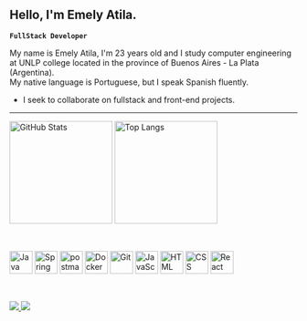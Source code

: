 ## Hello, I'm Emely Atila.

**`FullStack Developer`**

My name is Emely Atila, I'm 23 years old and I study computer engineering at UNLP college located in the province of Buenos Aires - La Plata (Argentina).  
My native language is Portuguese, but I speak Spanish fluently.

- I seek to collaborate on fullstack and front-end projects.

---
<p>
  <img 
    alt="GitHub Stats" 
    height="180px" 
    src="https://github-readme-stats.vercel.app/api?username=EmelyAtila&show_icons=true&theme=dark&include_all_commits=true&locale=pt-br" 
  />
  <img 
    alt="Top Langs" 
    height="180px" 
    src="https://github-readme-stats.vercel.app/api/top-langs/?username=EmelyAtila&theme=dark&layout=compact&custom_title=Tecnologias&langs_count=9" 
  />
</p>

<br/>

<p>
  <img alt="Java" title="Java" width="40px" src="https://cdn.jsdelivr.net/gh/devicons/devicon@latest/icons/java/java-original-wordmark.svg" />          
  <img alt ="Spring Boot" title="Spring Boot" width="40px" src="https://cdn.jsdelivr.net/gh/devicons/devicon@latest/icons/spring/spring-original-wordmark.svg" />
  <img alt ="postman" title="postman" width="40px" src="https://cdn.jsdelivr.net/gh/devicons/devicon@latest/icons/postman/postman-original.svg" />
  <img alt ="Docker" title="Docker" width="40px" src="https://cdn.jsdelivr.net/gh/devicons/devicon@latest/icons/docker/docker-original-wordmark.svg" />
  <img alt="Git" title="Git" width="40px" src="https://cdn.jsdelivr.net/gh/devicons/devicon@latest/icons/git/git-original.svg"/> 
  <img alt="JavaScript" title="JavaScript" width="40px" src="https://cdn.jsdelivr.net/gh/devicons/devicon@latest/icons/javascript/javascript-original.svg"/>
  <img alt="HTML" title="HTML" width="40px" src="https://cdn.jsdelivr.net/gh/devicons/devicon@latest/icons/html5/html5-original.svg"/>
  <img alt="CSS" title="CSS" width="40px" src="https://cdn.jsdelivr.net/gh/devicons/devicon@latest/icons/css3/css3-original.svg"/>
  <img alt="React" title="React" width="40px" src="https://cdn.jsdelivr.net/gh/devicons/devicon@latest/icons/react/react-original-wordmark.svg" />
       
</p>

<br/>

<p>
  <a href="mailto:emelyatila@gmail.com">
    <img src="https://img.shields.io/badge/Email-D14836?style=for-the-badge&logo=gmail&logoColor=white"/>
  </a>

  <a href="https://www.linkedin.com/in/emely-atila-111756231/" target="_blank">
    <img src="https://img.shields.io/badge/LinkedIn-0077B5?style=for-the-badge&logo=linkedin&logoColor=white"/>
  </a>
</p>
